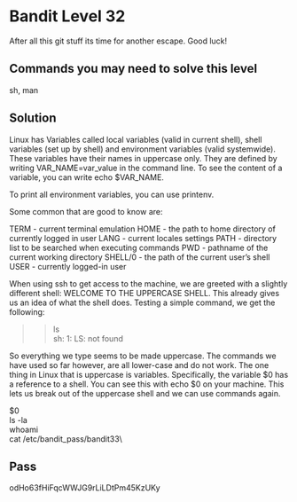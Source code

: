 # Bandit Level 32
After all this git stuff its time for another escape. Good luck!

## Commands you may need to solve this level
sh, man

## Solution
Linux has Variables called local variables (valid in current shell), shell variables (set up by shell) and environment variables (valid systemwide). These variables have their names in uppercase only. They are defined by writing VAR_NAME=var_value in the command line. To see the content of a variable, you can write echo $VAR_NAME.

To print all environment variables, you can use printenv.

Some common that are good to know are:

TERM -  current terminal emulation
HOME - the path to home directory of currently logged in user
LANG - current locales settings
PATH - directory list to be searched when executing commands
PWD - pathname of the current working directory
SHELL/0 - the path of the current user’s shell
USER - currently logged-in user


When using ssh to get access to the machine, we are greeted with a slightly different shell: WELCOME TO THE UPPERCASE SHELL. This already gives us an idea of what the shell does. Testing a simple command, we get the following:

>> ls  
sh: 1: LS: not found

So everything we type seems to be made uppercase. The commands we have used so far however, are all lower-case and do not work. The one thing in Linux that is uppercase is variables. Specifically, the variable $0 has a reference to a shell. You can see this with echo $0 on your machine.
This lets us break out of the uppercase shell and we can use commands again.

$0\
ls -la\
whoami\
cat /etc/bandit\_pass/bandit33\

## Pass
odHo63fHiFqcWWJG9rLiLDtPm45KzUKy